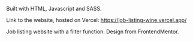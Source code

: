 Built with HTML, Javascript and SASS.

Link to the website, hosted on Vercel: https://job-listing-wine.vercel.app/

Job listing website with a filter function. Design from FrontendMentor.
